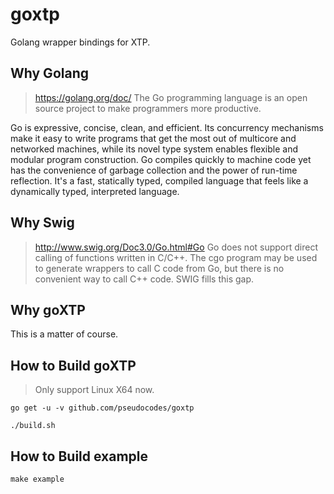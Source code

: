 # goxtp
Golang wrapper bindings for XTP.

## Why Golang
> https://golang.org/doc/
The Go programming language is an open source project to make programmers more productive.

Go is expressive, concise, clean, and efficient.
Its concurrency mechanisms make it easy to write programs that get the most out of multicore and networked machines,
while its novel type system enables flexible and modular program construction.
Go compiles quickly to machine code yet has the convenience of garbage collection and the power of run-time reflection.
It's a fast, statically typed, compiled language that feels like a dynamically typed, interpreted language.

## Why Swig
> http://www.swig.org/Doc3.0/Go.html#Go
Go does not support direct calling of functions written in C/C++.
The cgo program may be used to generate wrappers to call C code from Go, but there is no convenient way to call C++ code.
SWIG fills this gap.

## Why goXTP
This is a matter of course.

## How to Build goXTP
> Only support Linux X64 now.

```
go get -u -v github.com/pseudocodes/goxtp

./build.sh
```

## How to Build example

```
make example
```